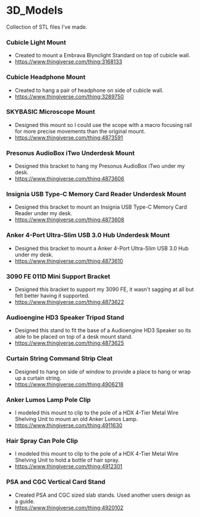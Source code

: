 # 3D_Models
Collection of STL files I've made. 

### Cubicle Light Mount
- Created to mount a Embrava Blynclight Standard on top of cubicle wall. 
- https://www.thingiverse.com/thing:3168133

### Cubicle Headphone Mount
- Created to hang a pair of headphone on side of cubicle wall. 
- https://www.thingiverse.com/thing:3289750

### SKYBASIC Microscope Mount
- Designed this mount so I could use the scope with a macro focusing rail for more precise movements than the original mount.
- https://www.thingiverse.com/thing:4873591

### Presonus AudioBox iTwo Underdesk Mount
- Designed this bracket to hang my Presonus AudioBox iTwo under my desk.
- https://www.thingiverse.com/thing:4873606

### Insignia USB Type-C Memory Card Reader Underdesk Mount
- Designed this bracket to mount an Insignia USB Type-C Memory Card Reader under my desk.
- https://www.thingiverse.com/thing:4873608

### Anker 4-Port Ultra-Slim USB 3.0 Hub Underdesk Mount
- Designed this bracket to mount a Anker 4-Port Ultra-Slim USB 3.0 Hub under my desk.
- https://www.thingiverse.com/thing:4873610

### 3090 FE 011D Mini Support Bracket
- Designed this bracket to support my 3090 FE, it wasn't sagging at all but felt better having it supported.
- https://www.thingiverse.com/thing:4873622

### Audioengine HD3 Speaker Tripod Stand
- Designed this stand to fit the base of a Audioengine HD3 Speaker so its able to be placed on top of a desk mount stand.
- https://www.thingiverse.com/thing:4873625

### Curtain String Command Strip Cleat
- Designed to hang on side of window to provide a place to hang or wrap up a curtain string.
- https://www.thingiverse.com/thing:4906218

### Anker Lumos Lamp Pole Clip
- I modeled this mount to clip to the pole of a HDX 4-Tier Metal Wire Shelving Unit to mount an old Anker Lumos Lamp.
- https://www.thingiverse.com/thing:4911630

### Hair Spray Can Pole Clip
- I modeled this mount to clip to the pole of a HDX 4-Tier Metal Wire Shelving Unit to hold a bottle of hair spray.
- https://www.thingiverse.com/thing:4912301

### PSA and CGC Vertical Card Stand
- Created PSA and CGC sized slab stands. Used another users design as a guide.
- https://www.thingiverse.com/thing:4920102
